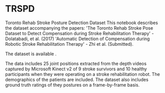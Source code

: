 # TRSPD
Toronto Rehab Stroke Posture Detection Dataset
This notebook describes the dataset accompanying the papers: 
'The Toronto Rehab Stroke Pose Dataset to Detect Compensation during Stroke Rehabilitation Therapy' - Dolatabadi, et al. (2017)
'Automatic Detection of Compensation during Robotic Stroke Rehabilitation Therapy' - Zhi et al. (Submitted).

The dataset is available .

The data includes 25 joint positions extracted from the depth videos captured by Microsoft Kinect v2 of 9 stroke survivors and 10 healthy participants when they were operating on a stroke rehabilitation robot. The demographics of the patients are included. The dataset also includes ground truth ratings of they postures on a frame-by-frame basis.
